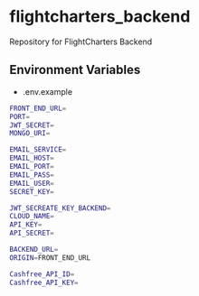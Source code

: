 # flightcharters_backend
Repository for FlightCharters Backend

## Environment Variables

- .env.example

```bash
FRONT_END_URL=
PORT=
JWT_SECRET=
MONGO_URI=

EMAIL_SERVICE=
EMAIL_HOST=
EMAIL_PORT=
EMAIL_PASS=
EMAIL_USER=
SECRET_KEY=

JWT_SECREATE_KEY_BACKEND=
CLOUD_NAME=
API_KEY=
API_SECRET=

BACKEND_URL=
ORIGIN=FRONT_END_URL

Cashfree_API_ID=
Cashfree_API_KEY=
```